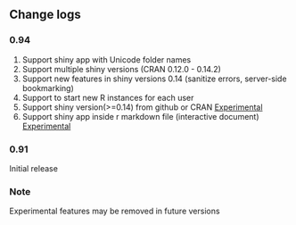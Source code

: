 ## Change logs

### 0.94

1. Support shiny app with Unicode folder names
2. Support multiple shiny versions (CRAN 0.12.0 - 0.14.2)
3. Support new features in shiny versions 0.14 (sanitize errors, server-side bookmarking)  
4. Support to start new R instances for each user  
5. Support shiny version(>=0.14) from github or CRAN [Experimental](#note1) 
6. Support shiny app inside r markdown file (interactive document) [Experimental](#note1)  


### 0.91
   Initial release  



<a name="note1"></a>  
### Note 
   Experimental features may be removed in future versions 

